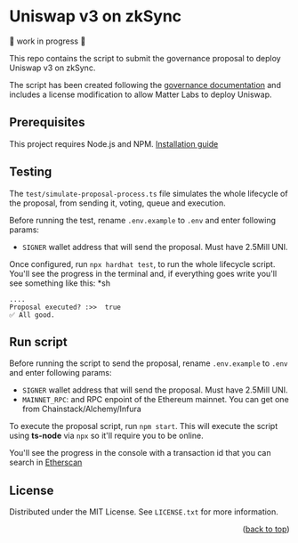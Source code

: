 # Uniswap v3 on zkSync

🚧 work in progress 🚧

This repo contains the script to submit the governance proposal to deploy Uniswap v3 on zkSync.

The script has been created following the [governance documentation](https://docs.uniswap.org/protocol/guides/governance/liscense-modifications/) and includes a license modification to allow Matter Labs to deploy Uniswap.

## Prerequisites

This project requires Node.js and NPM. [Installation guide](https://nodejs.org/en/download/)

## Testing

The `test/simulate-proposal-process.ts` file simulates the whole lifecycle of the proposal, from sending it, voting, queue and execution.

Before running the test, rename `.env.example` to `.env` and enter following params:

- `SIGNER` wallet address that will send the proposal. Must have 2.5Mill UNI.

Once configured, run `npx hardhat test`, to run the whole lifecycle script. You'll see the progress in the terminal and, if everything goes write you'll see something like this:
\*sh

```
....
Proposal executed? :>>  true
✅ All good.

```

## Run script

Before running the script to send the proposal, rename `.env.example` to `.env` and enter following params:

- `SIGNER` wallet address that will send the proposal. Must have 2.5Mill UNI.
- `MAINNET_RPC`: and RPC enpoint of the Ethereum mainnet. You can get one from Chainstack/Alchemy/Infura

To execute the proposal script, run `npm start`. This will execute the script using **ts-node** via `npx` so it'll require you to be online.

You'll see the progress in the console with a transaction id that you can search in [Etherscan](https://etherscan.io/)

<!-- LICENSE -->

## License

Distributed under the MIT License. See `LICENSE.txt` for more information.

<p align="right">(<a href="#top">back to top</a>)</p>
